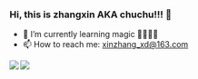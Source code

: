 ### Hi, this is zhangxin AKA chuchu!!! 👋
- 🌱 I’m currently learning magic 👻👻👻👻
- 📫 How to reach me: xinzhang_xd@163.com
<a href="https://github.com/anuraghazra/github-readme-stats">
  <img align="left" src="https://github-readme-stats.vercel.app/api?username=zhangxin-xd&count_private=true&show_icons=true" />
</a>
<a href="https://github.com/anuraghazra/github-readme-stats">
  <img align="left" src="https://github-readme-stats.vercel.app/api/top-langs/?username=zhangxin-xd" />
</a>



  
  



